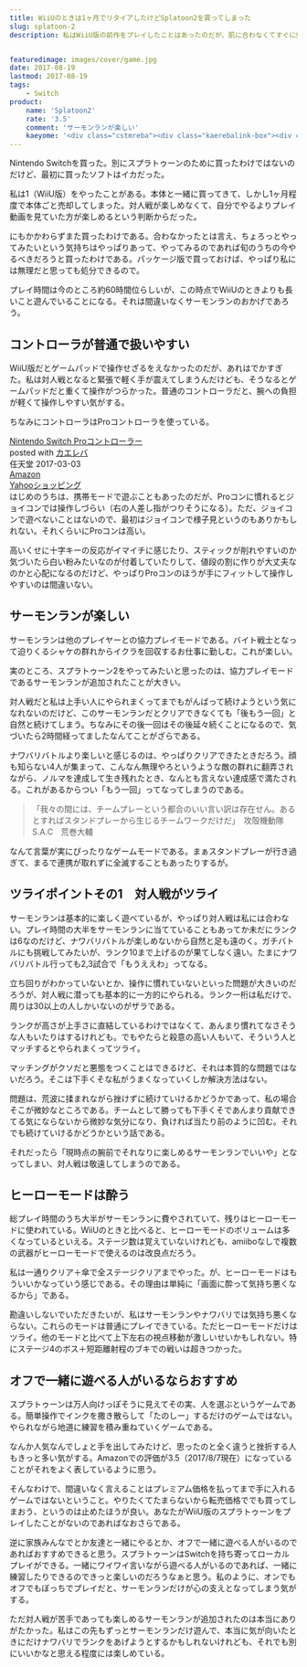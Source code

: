 ```yaml
---
title: WiiUのときは1ヶ月でリタイアしたけどSplatoon2を買ってしまった
slug: splatoon-2
description: 私はWiiU版の前作をプレイしたことはあったのだが、肌に合わなくてすぐに処分してしまった経験がある。にもかかわらず、Splatoon2を購入した。対人戦は楽しめなかったが、今作ではサーモンランという協力プレイモードがあるので楽しめている。


featuredimage: images/cover/game.jpg
date: 2017-08-19
lastmod: 2017-08-19
tags: 
    - Switch
product:
    name: 'Splatoon2'
    rate: '3.5'
    comment: 'サーモンランが楽しい'
    kaeyome: '<div class="cstmreba"><div class="kaerebalink-box"><div class="kaerebalink-image"><a href="http://www.amazon.co.jp/exec/obidos/ASIN/B072J2J26T/illusionspace-22/" target="_blank" ><img src="https://images-fe.ssl-images-amazon.com/images/I/61t2z334DvL._SL160_.jpg" style="border: none;" /></a></div><div class="kaerebalink-info"><div class="kaerebalink-name"><a href="http://www.amazon.co.jp/exec/obidos/ASIN/B072J2J26T/illusionspace-22/" target="_blank" >Splatoon 2 (スプラトゥーン2)</a><div class="kaerebalink-powered-date">posted with <a href="http://kaereba.com" rel="nofollow" target="_blank">カエレバ</a></div></div><div class="kaerebalink-detail"> 任天堂 2017-07-21    </div><div class="kaerebalink-link1"><div class="shoplinkamazon"><a href="http://www.amazon.co.jp/gp/search?keywords=splatoon2&__mk_ja_JP=%E3%82%AB%E3%82%BF%E3%82%AB%E3%83%8A&tag=illusionspace-22" target="_blank" >Amazon</a></div><div class="shoplinkyahoo"><a href="//ck.jp.ap.valuecommerce.com/servlet/referral?sid=3085416&pid=882193779&vc_url=http%3A%2F%2Fsearch.shopping.yahoo.co.jp%2Fsearch%3Fp%3Dsplatoon2&vcptn=kaereba" target="_blank" >Yahooショッピング<img src="//ad.jp.ap.valuecommerce.com/servlet/gifbanner?sid=3085416&pid=882193779" height="1" width="1" border="0"></a></div></div></div><div class="booklink-footer"></div></div></div>'
---
```


Nintendo Switchを買った。別にスプラトゥーンのために買ったわけではないのだけど、最初に買ったソフトはイカだった。

私は1（WiiU版）をやったことがある。本体と一緒に買ってきて、しかし1ヶ月程度で本体ごと売却してしまった。対人戦が楽しめなくて、自分でやるよりプレイ動画を見ていた方が楽しめるという判断からだった。

にもかかわらずまた買ったわけである。合わなかったとは言え、ちょろっとやってみたいという気持ちはやっぱりあって、やってみるのであれば旬のうちの今やるべきだろうと買ったわけである。パッケージ版で買っておけば、やっぱり私には無理だと思っても処分できるので。

プレイ時間は今のところ約60時間位らしいが、この時点でWiiUのときよりも長いこと遊んでいることになる。それは間違いなくサーモンランのおかげであろう。


## コントローラが普通で扱いやすい


WiiU版だとゲームパッドで操作せざるをえなかったのだが、あれはでかすぎた。私は対人戦となると緊張で軽く手が震えてしまうんだけども、そうなるとゲームパッドだと重くて操作がつらかった。普通のコントローラだと、腕への負担が軽くて操作しやすい気がする。

ちなみにコントローラはProコントローラを使っている。

<div class="cstmreba">
<div class="kaerebalink-box">
<div class="kaerebalink-image"><a href="http://www.amazon.co.jp/exec/obidos/ASIN/B01NCX3W3O/illusionspace-22/" target="_blank" ><img alt=""  src="https://images-fe.ssl-images-amazon.com/images/I/51OWg-zsNHL._SL160_.jpg" style="border: none;" /></a></div>
<div class="kaerebalink-info">
<div class="kaerebalink-name"><a href="http://www.amazon.co.jp/exec/obidos/ASIN/B01NCX3W3O/illusionspace-22/" target="_blank" >Nintendo Switch Proコントローラー</a>

<div class="kaerebalink-powered-date">posted with <a href="http://kaereba.com" rel="nofollow" target="_blank">カエレバ</a></div>
</div>
<div class="kaerebalink-detail"> 任天堂 2017-03-03    </div>
<div class="kaerebalink-link1">
<div class="shoplinkamazon"><a href="http://www.amazon.co.jp/gp/search?keywords=Switch%E3%80%80%E3%83%97%E3%83%AD%E3%82%B3%E3%83%B3%E3%83%88%E3%83%AD%E3%83%BC%E3%83%A9&#038;__mk_ja_JP=%E3%82%AB%E3%82%BF%E3%82%AB%E3%83%8A&#038;tag=illusionspace-22" target="_blank" >Amazon</a></div>
<div class="shoplinkyahoo"><a href="//ck.jp.ap.valuecommerce.com/servlet/referral?sid=3085416&#038;pid=882193779&#038;vc_url=http%3A%2F%2Fsearch.shopping.yahoo.co.jp%2Fsearch%3Fp%3DSwitch%25E3%2580%2580%25E3%2583%2597%25E3%2583%25AD%25E3%2582%25B3%25E3%2583%25B3%25E3%2583%2588%25E3%2583%25AD%25E3%2583%25BC%25E3%2583%25A9&#038;vcptn=kaereba" target="_blank" >Yahooショッピング<img alt=""  src="//ad.jp.ap.valuecommerce.com/servlet/gifbanner?sid=3085416&#038;pid=882193779" height="1" width="1"></a></div>
</div>
</div>
<div class="booklink-footer"></div>
</div>
</div>
はじめのうちは、携帯モードで遊ぶこともあったのだが、Proコンに慣れるとジョイコンでは操作しづらい（右の人差し指がつりそうになる）。ただ、ジョイコンで遊べないことはないので、最初はジョイコンで様子見というのもありかもしれない。それくらいにProコンは高い。

高いくせに十字キーの反応がイマイチに感じたり、スティックが削れやすいのか気づいたら白い粉みたいなのが付着していたりして、値段の割に作りが大丈夫なのかと心配になるのだけど、やっぱりProコンのほうが手にフィットして操作しやすいのは間違いない。


## サーモンランが楽しい


サーモンランは他のプレイヤーとの協力プレイモードである。バイト戦士となって迫りくるシャケの群れからイクラを回収するお仕事に勤しむ。これが楽しい。

実のところ、スプラトゥーン2をやってみたいと思ったのは、協力プレイモードであるサーモンランが追加されたことが大きい。

対人戦だと私は上手い人にやられまくってまでもがんばって続けようという気になれないのだけど、このサーモンランだとクリアできなくても「後もう一回」と自然と続けてしまう。ちなみにその後一回はその後延々続くことになるので、気づいたら2時間経ってましたなんてことがざらである。

ナワバリバトルより楽しいと感じるのは、やっぱりクリアできたときだろう。顔も知らない4人が集まって、こんなん無理やろというような敵の群れに翻弄されながら、ノルマを達成して生き残れたとき、なんとも言えない達成感で満たされる。これがあるからつい「もう一回」ってなってしまうのである。

<blockquote>
  「我々の間には、チームプレーという都合のいい言い訳は存在せん。あるとすればスタンドプレーから生じるチームワークだけだ」　攻殻機動隊S.A.C　荒巻大輔

</blockquote>
なんて言葉が実にぴったりなゲームモードである。まぁスタンドプレーが行き過ぎて、まるで連携が取れずに全滅することもあったりするが。


## ツライポイントその1　対人戦がツライ


サーモンランは基本的に楽しく遊べているが、やっぱり対人戦は私には合わない。プレイ時間の大半をサーモンランに当てていることもあってか未だにランクは6なのだけど、ナワバリバトルが楽しめないから自然と足も遠のく。ガチバトルにも挑戦してみたいが、ランク10まで上げるのが果てしなく遠い。たまにナワバリバトル行っても2,3試合で「もうええわ」ってなる。

立ち回りがわかっていないとか、操作に慣れていないといった問題が大きいのだろうが、対人戦に潜っても基本的に一方的にやられる。ランク一桁は私だけで、周りは30以上の人しかいないのがザラである。

ランクが高さが上手さに直結しているわけではなくて、あんまり慣れてなさそうな人もいたりはするけれども。でもやたらと殺意の高い人もいて、そういう人とマッチするとやられまくってツライ。

マッチングがクソだと悪態をつくことはできるけど、それは本質的な問題ではないだろう。そこは下手くそな私がうまくなっていくしか解決方法はない。

問題は、荒波に揉まれながら挫けずに続けていけるかどうかであって、私の場合そこが微妙なところである。チームとして勝っても下手くそであんまり貢献できてる気にならないから微妙な気分になり、負ければ当たり前のように凹む。それでも続けていけるかどうかという話である。

それだったら「現時点の腕前でそれなりに楽しめるサーモンランでいいや」となってしまい、対人戦は敬遠してしまうのである。


## ヒーローモードは酔う


総プレイ時間のうち大半がサーモンランに費やされていて、残りはヒーローモードに使われている。WiiUのときと比べると、ヒーローモードのボリュームは多くなっているといえる。ステージ数は覚えていないけれども、amiiboなしで複数の武器がヒーローモードで使えるのは改良点だろう。

私は一通りクリア＋傘で全ステージクリアまでやった。が、ヒーローモードはもういいかなっていう感じである。その理由は単純に「画面に酔って気持ち悪くなるから」である。

勘違いしないでいただきたいが、私はサーモンランやナワバリでは気持ち悪くならない。これらのモードは普通にプレイできている。ただヒーローモードだけはツライ。他のモードと比べて上下左右の視点移動が激しいせいかもしれない。特にステージ4のボス＋短距離射程のブキでの戦いは超きつかった。


## オフで一緒に遊べる人がいるならおすすめ


スプラトゥーンは万人向けっぽそうに見えてその実、人を選ぶというゲームである。簡単操作でインクを撒き散らして「たのしー」するだけのゲームではない。やられながら地道に練習を積み重ねていくゲームである。

なんか人気なんでしょと手を出してみたけど、思ったのと全く違うと挫折する人もきっと多い気がする。Amazonでの評価が3.5（2017/8/7現在）になっていることがそれをよく表しているように思う。

そんなわけで、間違いなく言えることはプレミアム価格を払ってまで手に入れるゲームではないということ。やりたくてたまらないから転売価格ででも買ってしまおう、というのは止めたほうが良い。あなたがWiiU版のスプラトゥーンをプレイしたことがないのであればなおさらである。

逆に家族みんなでとか友達と一緒にやるとか、オフで一緒に遊べる人がいるのであればおすすめできると思う。スプラトゥーンはSwitchを持ち寄ってローカルプレイができる。一緒にワイワイ言いながら遊べる人がいるのであれば、一緒に練習したりできるのできっと楽しいのだろうなぁと思う。私のように、オンでもオフでもぼっちでプレイだと、サーモンランだけが心の支えとなってしまう気がする。

ただ対人戦が苦手であっても楽しめるサーモンランが追加されたのは本当にありがたかった。私はこの先もずっとサーモンランだけ遊んで、本当に気が向いたときにだけナワバリでランクをあげようとするかもしれないけれども、それでも別にいいかなと思える程度には楽しめている。


  